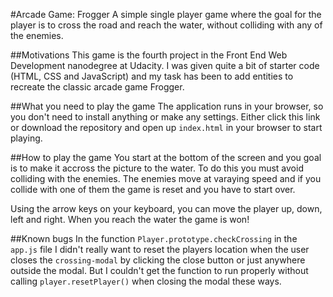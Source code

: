 #Arcade Game: Frogger
A simple single player game where the goal for the player is to cross the road and reach the water, without colliding with any of the enemies.

##Motivations
This game is the fourth project in the Front End Web Development nanodegree at Udacity. I was given quite a bit of starter code (HTML, CSS and JavaScript) and my task has been to add entities to recreate the classic arcade game Frogger.

##What you need to play the game
The application runs in your browser, so you don't need to install anything or make any settings. Either click this link or download the repository and open up `index.html` in your browser to start playing.

##How to play the game
You start at the bottom of the screen and you goal is to make it accross the picture to the water. To do this you must avoid colliding with the enemies. The enemies move at varaying speed and if you collide with one of them the game is reset and you have to start over.

Using the arrow keys on your keyboard, you can move the player up, down, left and right. When you reach the water the game is won!

##Known bugs
In the function `Player.prototype.checkCrossing` in the `app.js` file I didn't really want to reset the players location when the user closes the `crossing-modal` by clicking the close button or just anywhere outside the modal. But I couldn't get the function to run properly without calling `player.resetPlayer()` when closing the modal these ways.
